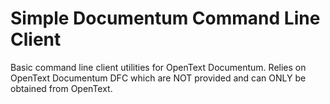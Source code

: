 # Simple Documentum Command Line Client

Basic command line client utilities for OpenText Documentum.  Relies on OpenText Documentum DFC which are NOT provided and can ONLY be obtained from OpenText.